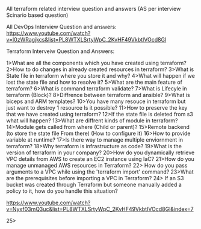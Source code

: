 
All terraform related interview question and answers (AS per interview Scinario based question)

All DevOps Interview Question and answers:
https://www.youtube.com/watch?v=I0zWRagjkcs&list=PL8WTXLSrtyWpC_2KvHF49VkbtIVOcd8Gl


Terraform Interveiw Question and Answers:

1>What are all the components which you have created using terraform?
2>How to do changes in already created resources in terraform?
3>What is State file in terraform where you store it and why?
4>What will happen if we lost the state file and how to resolve it?
5>What are the main feature of terraform?
6>What is command terraform validate?
7>What is Lifecyle in terraform (Block)?
8>Diffrence between terraform and ansible?
9>What is biceps and ARM templates?
10>You have many resouce in terraform but just want to destroy 1 resource Is it possible?
11>How to preserve the key that we have created using terraform?
12>If the state file is deleted from s3 what will happen?
13>What are diffrent kinds of module in terraform?
14>Module gets called from where (Child or parent)?
15>Remote backend (to store the state file From there) (How to configure it)
16>How to provide variable at runtime?
17>Is there way to manage multiple enviornment in terraform?
18>Why terraform is infrastructure as code?
19>What is the version of terraform in your company?
20>How do you dynamically retrieve VPC details from AWS to create an EC2 instance using 
IaC?
21>How do you manage unmanaged AWS resources in Terraform?
22> How do you pass arguments to a VPC while using the 'terraform import' command?
23>What are the prerequisites before importing a VPC in Terraform?
24> If an S3 bucket was created through Terraform but someone manually added a policy to it, 
how do you handle this situation?


https://www.youtube.com/watch?v=Nyxf03mQ3uc&list=PL8WTXLSrtyWpC_2KvHF49VkbtIVOcd8Gl&index=7

25>
